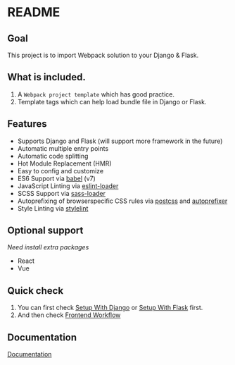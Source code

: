 # README

## Goal

This project is to import Webpack solution to your Django & Flask.

## What is included.

1. A `Webpack project template` which has good practice.
1. Template tags which can help load bundle file in Django or Flask.

## Features

- Supports Django and Flask (will support more framework in the future)
- Automatic multiple entry points
- Automatic code splitting
- Hot Module Replacement (HMR)
- Easy to config and customize
- ES6 Support via [babel](https://babeljs.io/) (v7)
- JavaScript Linting via [eslint-loader](https://github.com/MoOx/eslint-loader)
- SCSS Support via [sass-loader](https://github.com/jtangelder/sass-loader)
- Autoprefixing of browserspecific CSS rules via [postcss](https://postcss.org/) and [autoprefixer](https://github.com/postcss/autoprefixer)
- Style Linting via [stylelint](https://stylelint.io/)

## Optional support

*Need install extra packages*

- React
- Vue

## Quick check

1. You can first check [Setup With Django](https://python-webpack-boilerplate.readthedocs.io/en/latest/setup_with_django/) or [Setup With Flask](https://python-webpack-boilerplate.readthedocs.io/en/latest/setup_with_flask/) first.
1. And then check [Frontend Workflow](https://python-webpack-boilerplate.readthedocs.io/en/latest/frontend/)

## Documentation

[Documentation](https://python-webpack-boilerplate.readthedocs.io/)
